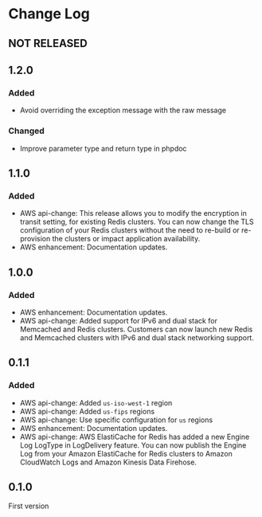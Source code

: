 # Change Log

## NOT RELEASED

## 1.2.0

### Added

- Avoid overriding the exception message with the raw message

### Changed

- Improve parameter type and return type in phpdoc

## 1.1.0

### Added

- AWS api-change: This release allows you to modify the encryption in transit setting, for existing Redis clusters. You can now change the TLS configuration of your Redis clusters without the need to re-build or re-provision the clusters or impact application availability.
- AWS enhancement: Documentation updates.

## 1.0.0

### Added

- AWS enhancement: Documentation updates.
- AWS api-change: Added support for IPv6 and dual stack for Memcached and Redis clusters. Customers can now launch new Redis and Memcached clusters with IPv6 and dual stack networking support.

## 0.1.1

### Added

- AWS api-change: Added `us-iso-west-1` region
- AWS api-change: Added `us-fips` regions
- AWS api-change: Use specific configuration for `us` regions
- AWS enhancement: Documentation updates.
- AWS api-change: AWS ElastiCache for Redis has added a new Engine Log LogType in LogDelivery feature. You can now publish the Engine Log from your Amazon ElastiCache for Redis clusters to Amazon CloudWatch Logs and Amazon Kinesis Data Firehose.

## 0.1.0

First version
